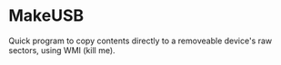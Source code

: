 # MakeUSB

Quick program to copy contents directly to a removeable device's raw sectors, using WMI (kill me).  
